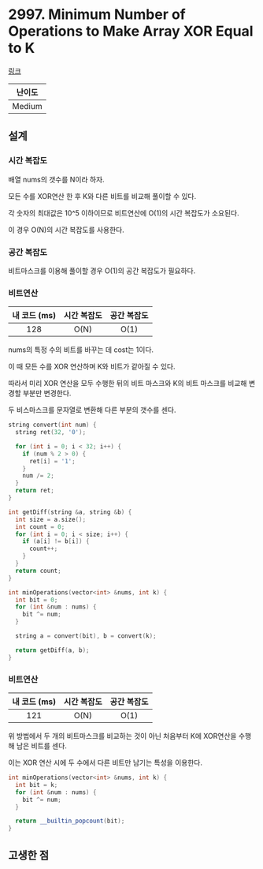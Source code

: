 # 2997. Minimum Number of Operations to Make Array XOR Equal to K

[링크](https://leetcode.com/problems/minimum-number-of-operations-to-make-array-xor-equal-to-k/description/)

| 난이도 |
| :----: |
| Medium |

## 설계

### 시간 복잡도

배열 nums의 갯수를 N이라 하자.

모든 수를 XOR연산 한 후 K와 다른 비트를 비교해 풀이할 수 있다.

각 숫자의 최대값은 10^5 이하이므로 비트연산에 O(1)의 시간 복잡도가 소요된다.

이 경우 O(N)의 시간 복잡도를 사용한다.

### 공간 복잡도

비트마스크를 이용해 풀이할 경우 O(1)의 공간 복잡도가 필요하다.

### 비트연산

| 내 코드 (ms) | 시간 복잡도 | 공간 복잡도 |
| :----------: | :---------: | :---------: |
|     128      |    O(N)     |    O(1)     |

nums의 특정 수의 비트를 바꾸는 데 cost는 1이다.

이 때 모든 수를 XOR 연산하며 K와 비트가 같아질 수 있다.

따라서 미리 XOR 연산을 모두 수행한 뒤의 비트 마스크와 K의 비트 마스크를 비교해 변경할 부분만 변경한다.

두 비스마스크를 문자열로 변환해 다른 부분의 갯수를 센다.

```cpp
string convert(int num) {
  string ret(32, '0');

  for (int i = 0; i < 32; i++) {
    if (num % 2 > 0) {
      ret[i] = '1';
    }
    num /= 2;
  }
  return ret;
}

int getDiff(string &a, string &b) {
  int size = a.size();
  int count = 0;
  for (int i = 0; i < size; i++) {
    if (a[i] != b[i]) {
      count++;
    }
  }
  return count;
}

int minOperations(vector<int> &nums, int k) {
  int bit = 0;
  for (int &num : nums) {
    bit ^= num;
  }

  string a = convert(bit), b = convert(k);

  return getDiff(a, b);
}
```

### 비트연산

| 내 코드 (ms) | 시간 복잡도 | 공간 복잡도 |
| :----------: | :---------: | :---------: |
|     121      |    O(N)     |    O(1)     |

위 방법에서 두 개의 비트마스크를 비교하는 것이 아닌 처음부터 K에 XOR연산을 수행해 남은 비트를 센다.

이는 XOR 연산 시에 두 수에서 다른 비트만 남기는 특성을 이용한다.

```cpp
int minOperations(vector<int> &nums, int k) {
  int bit = k;
  for (int &num : nums) {
    bit ^= num;
  }

  return __builtin_popcount(bit);
}
```

## 고생한 점
